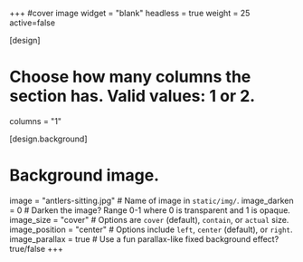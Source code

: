 +++
#cover image
widget = "blank"
headless = true
weight = 25
active=false

[design]
  # Choose how many columns the section has. Valid values: 1 or 2.
  columns = "1"

[design.background]
  # Background image.
  image = "antlers-sitting.jpg"  # Name of image in `static/img/`.
  image_darken = 0  # Darken the image? Range 0-1 where 0 is transparent and 1 is opaque.
  image_size = "cover"  #  Options are `cover` (default), `contain`, or `actual` size.
  image_position = "center"  # Options include `left`, `center` (default), or `right`.
  image_parallax = true  # Use a fun parallax-like fixed background effect? true/false
+++
